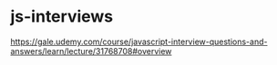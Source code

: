 # js-interviews
https://gale.udemy.com/course/javascript-interview-questions-and-answers/learn/lecture/31768708#overview
